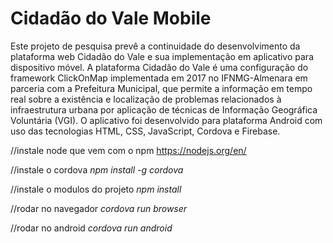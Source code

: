 <h1>Cidadão do Vale Mobile</h1>

<p>Este projeto de pesquisa prevê a continuidade do desenvolvimento da plataforma web Cidadão do Vale e sua implementação em aplicativo para dispositivo móvel. A plataforma Cidadão do Vale é uma configuração do framework ClickOnMap implementada em 2017 no IFNMG-Almenara em parceria com a Prefeitura Municipal, que permite a informação em tempo real sobre a existência e localização de problemas relacionados à infraestrutura urbana por aplicação de técnicas de Informação Geográfica Voluntária (VGI). O aplicativo foi desenvolvido para plataforma Android com uso das tecnologias HTML, CSS, JavaScript, Cordova e Firebase.</p>


//instale node que vem com o npm
https://nodejs.org/en/

//instale o cordova
*npm install -g cordova*

//instale o modulos do projeto
*npm install*

//rodar no navegador
*cordova run browser*

//rodar no android
*cordova run android*
